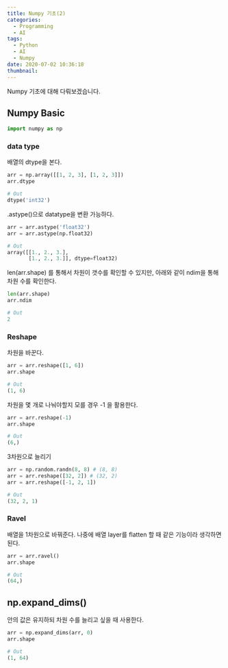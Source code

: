 ```yaml
---
title: Numpy 기초(2)
categories:
  - Programming
  - AI
tags:
  - Python
  - AI
  - Numpy
date: 2020-07-02 10:36:18
thumbnail:
---
```


Numpy 기초에 대해 다뤄보겠습니다.

## Numpy Basic

```python
import numpy as np
```

### data type

배열의 dtype을 본다.

```python
arr = np.array([[1, 2, 3], [1, 2, 3]])
arr.dtype

# Out
dtype('int32')
```

.astype()으로 datatype을 변환 가능하다.

```python
arr = arr.astype('float32')
arr = arr.astype(np.float32)

# Out
array([[1., 2., 3.],
       [1., 2., 3.]], dtype=float32)
```

len(arr.shape) 를 통해서 차원이 갯수를 확인할 수 있지만, 아래와 같이 ndim을 통해 차원 수를 확인한다.

```python
len(arr.shape)
arr.ndim

# Out
2
```

### Reshape

차원을 바꾼다.

```python
arr = arr.reshape([1, 6])
arr.shape

# Out
(1, 6)
```

차원을 몇 개로 나눠야할지 모를 경우 -1 을 활용한다.

```python
arr = arr.reshape(-1)
arr.shape

# Out
(6,)
```

3차원으로 늘리기

```python
arr = np.random.randn(8, 8) # (8, 8)
arr = arr.reshape([32, 2]) # (32, 2)
arr = arr.reshape([-1, 2, 1])

# Out
(32, 2, 1)
```

### Ravel

배열을 1차원으로 바꿔준다. 나중에 배열 layer를 flatten 할 때 같은 기능이라 생각하면 된다.

```python
arr = arr.ravel()
arr.shape

# Out
(64,)
```

## np.expand_dims()

안의 값은 유지하되 차원 수를 늘리고 싶을 때 사용한다.

```python
arr = np.expand_dims(arr, 0)
arr.shape

# Out
(1, 64)
```

